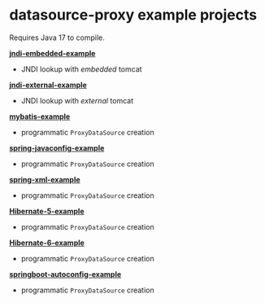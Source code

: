 # datasource-proxy example projects

Requires Java 17 to compile.

[**jndi-embedded-example**](jndi-embedded-example/README.md)
- JNDI lookup with *embedded* tomcat

[**jndi-external-example**](jndi-external-example/README.md)
- JNDI lookup with *external* tomcat

[**mybatis-example**](mybatis-example/README.md)
- programmatic `ProxyDataSource` creation

[**spring-javaconfig-example**](spring-javaconfig-example/README.md)
- programmatic `ProxyDataSource` creation

[**spring-xml-example**](spring-xml-example/README.md)
- programmatic `ProxyDataSource` creation

[**Hibernate-5-example**](hibernate-5-example/README.md)
- programmatic `ProxyDataSource` creation

[**Hibernate-6-example**](hibernate-6-example/README.md)
- programmatic `ProxyDataSource` creation

[**springboot-autoconfig-example**](springboot-autoconfig-example/README.md)
- programmatic `ProxyDataSource` creation

